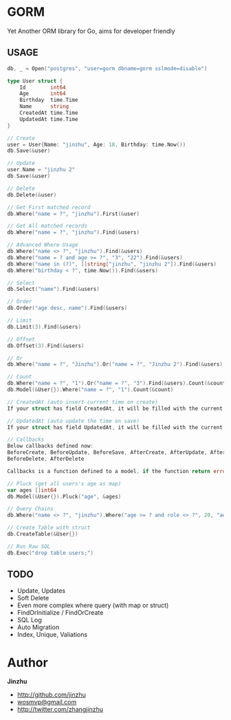 # GORM

Yet Another ORM library for Go, aims for developer friendly

## USAGE

```go
db, _ = Open("postgres", "user=gorm dbname=gorm sslmode=disable")

type User struct {
	Id        int64
	Age       int64
	Birthday  time.Time
	Name      string
	CreatedAt time.Time
	UpdatedAt time.Time
}

// Create
user = User{Name: "jinzhu", Age: 18, Birthday: time.Now())
db.Save(&user)

// Update
user.Name = "jinzhu 2"
db.Save(&user)

// Delete
db.Delete(&user)

// Get First matched record
db.Where("name = ?", "jinzhu").First(&user)

// Get All matched records
db.Where("name = ?", "jinzhu").Find(&users)

// Advanced Where Usage
db.Where("name <> ?", "jinzhu").Find(&users)
db.Where("name = ? and age >= ?", "3", "22").Find(&users)
db.Where("name in (?)", []string["jinzhu", "jinzhu 2"]).Find(&users)
db.Where("birthday < ?", time.Now()).Find(&users)

// Select
db.Select("name").Find(&users)

// Order
db.Order("age desc, name").Find(&users)

// Limit
db.Limit(3).Find(&users)

// Offset
db.Offset(3).Find(&users)

// Or
db.Where("name = ?", "Jinzhu").Or("name = ?", "Jinzhu 2").Find(&users)

// Count
db.Where("name = ?", "1").Or("name = ?", "3").Find(&users).Count(&count)
db.Model(&User{}).Where("name = ?", "1").Count(&count)

// CreatedAt (auto insert current time on create)
If your struct has field CreatedAt, it will be filled with the current time when insert into database

// UpdatedAt (auto update the time on save)
If your struct has field UpdatedAt, it will be filled with the current time when update it

// Callbacks
Below callbacks defined now:
BeforeCreate, BeforeUpdate, BeforeSave, AfterCreate, AfterUpdate, AfterSave
BeforeDelete, AfterDelete

Callbacks is a function defined to a model, if the function return error, will prevent the database operations.

// Pluck (get all users's age as map)
var ages []int64
db.Model(&User{}).Pluck("age", &ages)

// Query Chains
db.Where("name <> ?", "jinzhu").Where("age >= ? and role <> ?", 20, "admin").Find(&users)

// Create Table with struct
db.CreateTable(&User{})

// Run Raw SQL
db.Exec("drop table users;")
```

## TODO
* Update, Updates
* Soft Delete
* Even more complex where query (with map or struct)
* FindOrInitialize / FindOrCreate
* SQL Log
* Auto Migration
* Index, Unique, Valiations

# Author

**Jinzhu**

* <http://github.com/jinzhu>
* <wosmvp@gmail.com>
* <http://twitter.com/zhangjinzhu>
